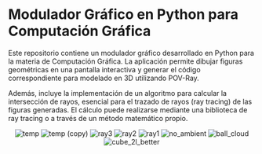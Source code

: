 # Modulador Gráfico en Python para Computación Gráfica
Este repositorio contiene un modulador gráfico desarrollado en Python para la materia de Computación Gráfica. La aplicación permite dibujar figuras geométricas en una pantalla interactiva y generar el código correspondiente para modelado en 3D utilizando POV-Ray.

Además, incluye la implementación de un algoritmo para calcular la intersección de rayos, esencial para el trazado de rayos (ray tracing) de las figuras generadas. El cálculo puede realizarse mediante una biblioteca de ray tracing o a través de un método matemático propio.
<p align="center">
  <img src="https://github.com/user-attachments/assets/068f0f38-96d4-461f-a449-ae5acb6a8aab" alt="temp">
  <img src="https://github.com/user-attachments/assets/1d988216-a7c5-405d-89ab-ce3c550eef4b" alt="temp (copy)">
  <img src="https://github.com/user-attachments/assets/3d4b9b2c-3f83-4c36-830b-e35b89eb910b" alt="ray3">
  <img src="https://github.com/user-attachments/assets/cda6ca71-6a07-49aa-86fd-b727d9b5e1dc" alt="ray2">
  <img src="https://github.com/user-attachments/assets/1da26cba-f476-45f1-84cb-61110aa4dc86" alt="ray1">
  <img src="https://github.com/user-attachments/assets/2194ebef-45e2-46aa-bf7c-66b4b10bb7fe" alt="no_ambient">
  <img src="https://github.com/user-attachments/assets/0a90838a-3b3f-405e-804d-c6953b9c2122" alt="ball_cloud">
  <img src="https://github.com/user-attachments/assets/b62a40cc-1890-4673-8c2c-47352d9cd654" alt="cube_2l_better">
</p>


